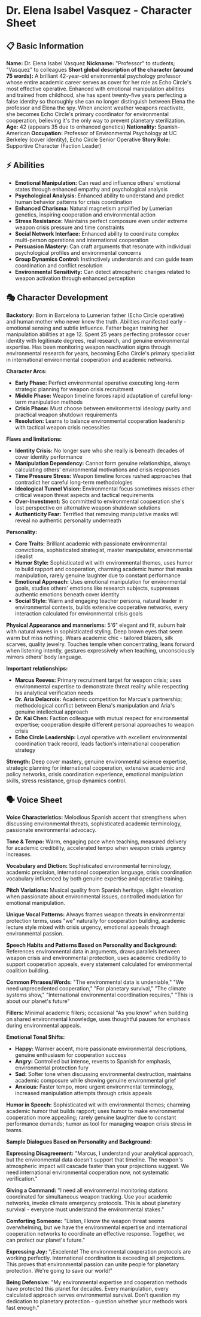 # Dr. Elena Isabel Vasquez - Character Sheet

## 📋 Basic Information
**Name:** Dr. Elena Isabel Vasquez
**Nickname:** "Professor" to students; "Vasquez" to colleagues
**Short global description of the character (around 75 words):** A brilliant 42-year-old environmental psychology professor whose entire academic career serves as cover for her role as Echo Circle's most effective operative. Enhanced with emotional manipulation abilities and trained from childhood, she has spent twenty-five years perfecting a false identity so thoroughly she can no longer distinguish between Elena the professor and Elena the spy. When ancient weather weapons reactivate, she becomes Echo Circle's primary coordinator for environmental cooperation, believing it's the only way to prevent planetary sterilization.
**Age:** 42 (appears 35 due to enhanced genetics)
**Nationality:** Spanish-American
**Occupation:** Professor of Environmental Psychology at UC Berkeley (cover identity), Echo Circle Senior Operative
**Story Role:** Supportive Character (Faction Leader)

## ⚡ Abilities
- **Emotional Manipulation:** Can read and influence others' emotional states through enhanced empathy and psychological analysis
- **Psychological Analysis:** Enhanced ability to understand and predict human behavior patterns for crisis coordination
- **Enhanced Charisma:** Natural magnetism amplified by Lumerian genetics, inspiring cooperation and environmental action
- **Stress Resistance:** Maintains perfect composure even under extreme weapon crisis pressure and time constraints
- **Social Network Interface:** Enhanced ability to coordinate complex multi-person operations and international cooperation
- **Persuasion Mastery:** Can craft arguments that resonate with individual psychological profiles and environmental concerns
- **Group Dynamics Control:** Instinctively understands and can guide team coordination and conflict resolution
- **Environmental Sensitivity:** Can detect atmospheric changes related to weapon activation through enhanced perception

## 🎭 Character Development
**Backstory:** Born in Barcelona to Lumerian father (Echo Circle operative) and human mother who never knew the truth. Abilities manifested early - emotional sensing and subtle influence. Father began training her manipulation abilities at age 12. Spent 25 years perfecting professor cover identity with legitimate degrees, real research, and genuine environmental expertise. Has been monitoring weapon reactivation signs through environmental research for years, becoming Echo Circle's primary specialist in international environmental cooperation and academic networks.

**Character Arcs:**
- **Early Phase:** Perfect environmental operative executing long-term strategic planning for weapon crisis recruitment
- **Middle Phase:** Weapon timeline forces rapid adaptation of careful long-term manipulation methods
- **Crisis Phase:** Must choose between environmental ideology purity and practical weapon shutdown requirements
- **Resolution:** Learns to balance environmental cooperation leadership with tactical weapon crisis necessities

**Flaws and limitations:**
- **Identity Crisis:** No longer sure who she really is beneath decades of cover identity performance
- **Manipulation Dependency:** Cannot form genuine relationships, always calculating others' environmental motivations and crisis responses
- **Time Pressure Stress:** Weapon timeline forces rushed approaches that contradict her careful long-term methodologies
- **Ideological Tunnel Vision:** Environmental focus sometimes misses other critical weapon threat aspects and tactical requirements
- **Over-Investment:** So committed to environmental cooperation she's lost perspective on alternative weapon shutdown solutions
- **Authenticity Fear:** Terrified that removing manipulative masks will reveal no authentic personality underneath

**Personality:**
- **Core Traits:** Brilliant academic with passionate environmental convictions, sophisticated strategist, master manipulator, environmental idealist
- **Humor Style:** Sophisticated wit with environmental themes, uses humor to build rapport and cooperation, charming academic humor that masks manipulation, rarely genuine laughter due to constant performance
- **Emotional Approach:** Uses emotional manipulation for environmental goals, studies others' emotions like research subjects, suppresses authentic emotions beneath cover identity
- **Social Style:** Warm and engaging teacher persona, natural leader in environmental contexts, builds extensive cooperative networks, every interaction calculated for environmental crisis goals

**Physical Appearance and mannerisms:** 5'6" elegant and fit, auburn hair with natural waves in sophisticated styling. Deep brown eyes that seem warm but miss nothing. Wears academic chic - tailored blazers, silk scarves, quality jewelry. Touches temple when concentrating, leans forward when listening intently, gestures expressively when teaching, unconsciously mirrors others' body language.

**Important relationships:**
- **Marcus Reeves:** Primary recruitment target for weapon crisis; uses environmental expertise to demonstrate threat reality while respecting his analytical verification needs
- **Dr. Aria Delacroix:** Academic competition for Marcus's partnership; methodological conflict between Elena's manipulation and Aria's genuine intellectual approach
- **Dr. Kai Chen:** Faction colleague with mutual respect for environmental expertise; cooperation despite different personal approaches to weapon crisis
- **Echo Circle Leadership:** Loyal operative with excellent environmental coordination track record, leads faction's international cooperation strategy

**Strength:** Deep cover mastery, genuine environmental science expertise, strategic planning for international cooperation, extensive academic and policy networks, crisis coordination experience, emotional manipulation skills, stress resistance, group dynamics control.

## 🗣️ Voice Sheet
**Voice Characteristics:** Melodious Spanish accent that strengthens when discussing environmental threats, sophisticated academic terminology, passionate environmental advocacy.

**Tone & Tempo:** Warm, engaging pace when teaching, measured delivery for academic credibility, accelerated tempo when weapon crisis urgency increases.

**Vocabulary and Diction:** Sophisticated environmental terminology, academic precision, international cooperation language, crisis coordination vocabulary influenced by both genuine expertise and operative training.

**Pitch Variations:** Musical quality from Spanish heritage, slight elevation when passionate about environmental issues, controlled modulation for emotional manipulation.

**Unique Vocal Patterns:** Always frames weapon threats in environmental protection terms, uses "we" naturally for cooperation building, academic lecture style mixed with crisis urgency, emotional appeals through environmental passion.

**Speech Habits and Patterns Based on Personality and Background:** References environmental data in arguments, draws parallels between weapon crisis and environmental protection, uses academic credibility to support cooperation appeals, every statement calculated for environmental coalition building.

**Common Phrases/Words:** "The environmental data is undeniable," "We need unprecedented cooperation," "For planetary survival," "The climate systems show," "International environmental coordination requires," "This is about our planet's future"

**Fillers:** Minimal academic fillers; occasional "As you know" when building on shared environmental knowledge, uses thoughtful pauses for emphasis during environmental appeals.

**Emotional Tonal Shifts:**
- **Happy:** Warmer accent, more passionate environmental descriptions, genuine enthusiasm for cooperation success
- **Angry:** Controlled but intense, reverts to Spanish for emphasis, environmental protection fury
- **Sad:** Softer tone when discussing environmental destruction, maintains academic composure while showing genuine environmental grief
- **Anxious:** Faster tempo, more urgent environmental terminology, increased manipulation attempts through crisis appeals

**Humor in Speech:** Sophisticated wit with environmental themes; charming academic humor that builds rapport; uses humor to make environmental cooperation more appealing; rarely genuine laughter due to constant performance demands; humor as tool for managing weapon crisis stress in teams.

**Sample Dialogues Based on Personality and Background:**

**Expressing Disagreement:** "Marcus, I understand your analytical approach, but the environmental data doesn't support that timeline. The weapon's atmospheric impact will cascade faster than your projections suggest. We need international environmental cooperation now, not systematic verification."

**Giving a Command:** "I need all environmental monitoring stations coordinated for simultaneous weapon tracking. Use your academic networks, invoke climate emergency protocols. This is about planetary survival - everyone must understand the environmental stakes."

**Comforting Someone:** "Listen, I know the weapon threat seems overwhelming, but we have the environmental expertise and international cooperation networks to coordinate an effective response. Together, we can protect our planet's future."

**Expressing Joy:** "¡Excelente! The environmental cooperation protocols are working perfectly. International coordination is exceeding all projections. This proves that environmental passion can unite people for planetary protection. We're going to save our world!"

**Being Defensive:** "My environmental expertise and cooperation methods have protected this planet for decades. Every manipulation, every calculated approach serves environmental survival. Don't question my dedication to planetary protection - question whether your methods work fast enough."